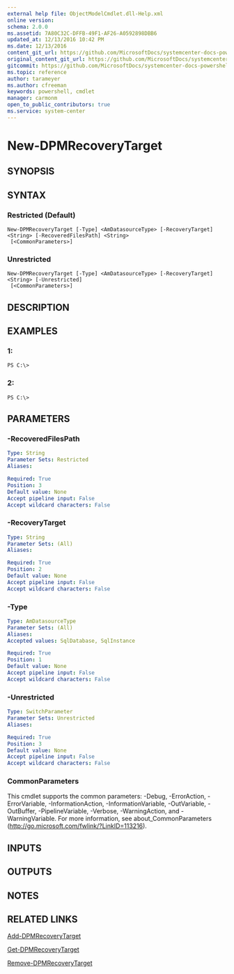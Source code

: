 ```yaml
---
external help file: ObjectModelCmdlet.dll-Help.xml
online version: 
schema: 2.0.0
ms.assetid: 7A80C32C-DFFB-49F1-AF26-A0592898DBB6
updated_at: 12/13/2016 10:42 PM
ms.date: 12/13/2016
content_git_url: https://github.com/MicrosoftDocs/systemcenter-docs-powershell/blob/master/systemcenter-cmdlets/DataProtectionManager/v1/New-DPMRecoveryTarget.md
original_content_git_url: https://github.com/MicrosoftDocs/systemcenter-docs-powershell/blob/master/systemcenter-cmdlets/DataProtectionManager/v1/New-DPMRecoveryTarget.md
gitcommit: https://github.com/MicrosoftDocs/systemcenter-docs-powershell/blob/ea9507ac2178040476af5407227db8cb97701ea9/systemcenter-cmdlets/DataProtectionManager/v1/New-DPMRecoveryTarget.md
ms.topic: reference
author: tarameyer
ms.author: cfreeman
keywords: powershell, cmdlet
manager: carmonm
open_to_public_contributors: true
ms.service: system-center
---
```


# New-DPMRecoveryTarget

## SYNOPSIS

## SYNTAX

### Restricted (Default)
```
New-DPMRecoveryTarget [-Type] <AmDatasourceType> [-RecoveryTarget] <String> [-RecoveredFilesPath] <String>
 [<CommonParameters>]
```

### Unrestricted
```
New-DPMRecoveryTarget [-Type] <AmDatasourceType> [-RecoveryTarget] <String> [-Unrestricted]
 [<CommonParameters>]
```

## DESCRIPTION

## EXAMPLES

### 1:
```
PS C:\>
```

### 2:
```
PS C:\>
```

## PARAMETERS

### -RecoveredFilesPath


```yaml
Type: String
Parameter Sets: Restricted
Aliases: 

Required: True
Position: 3
Default value: None
Accept pipeline input: False
Accept wildcard characters: False
```

### -RecoveryTarget


```yaml
Type: String
Parameter Sets: (All)
Aliases: 

Required: True
Position: 2
Default value: None
Accept pipeline input: False
Accept wildcard characters: False
```

### -Type


```yaml
Type: AmDatasourceType
Parameter Sets: (All)
Aliases: 
Accepted values: SqlDatabase, SqlInstance

Required: True
Position: 1
Default value: None
Accept pipeline input: False
Accept wildcard characters: False
```

### -Unrestricted


```yaml
Type: SwitchParameter
Parameter Sets: Unrestricted
Aliases: 

Required: True
Position: 3
Default value: None
Accept pipeline input: False
Accept wildcard characters: False
```

### CommonParameters
This cmdlet supports the common parameters: -Debug, -ErrorAction, -ErrorVariable, -InformationAction, -InformationVariable, -OutVariable, -OutBuffer, -PipelineVariable, -Verbose, -WarningAction, and -WarningVariable. For more information, see about_CommonParameters (http://go.microsoft.com/fwlink/?LinkID=113216).

## INPUTS

## OUTPUTS

## NOTES

## RELATED LINKS

[Add-DPMRecoveryTarget](xref:DataProtectionManager/v1/Add-DPMRecoveryTarget.md)

[Get-DPMRecoveryTarget](xref:DataProtectionManager/v1/Get-DPMRecoveryTarget.md)

[Remove-DPMRecoveryTarget](xref:DataProtectionManager/v1/Remove-DPMRecoveryTarget.md)

